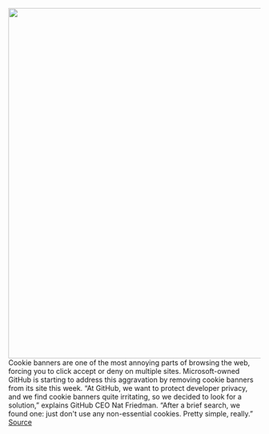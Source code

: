 <img src='https://cdn.vox-cdn.com/thumbor/sCZ-U21PhO_Aw0-XRBBSAd0dx0c=/0x0:2400x1260/1200x800/filters:focal(1008x438:1392x822)/cdn.vox-cdn.com/uploads/chorus_image/image/68543074/github_no_cookie.0.png' width='700px' /><br/>
Cookie banners are one of the most annoying parts of browsing the web, forcing you to click accept or deny on multiple sites. Microsoft-owned GitHub is starting to address this aggravation by removing cookie banners from its site this week. “At GitHub, we want to protect developer privacy, and we find cookie banners quite irritating, so we decided to look for a solution,” explains GitHub CEO Nat Friedman. “After a brief search, we found one: just don't use any non-essential cookies. Pretty simple, really.”
<a href='https://www.theverge.com/2020/12/17/22187187/microsoft-github-cookie-banner-removal'> Source <a/>